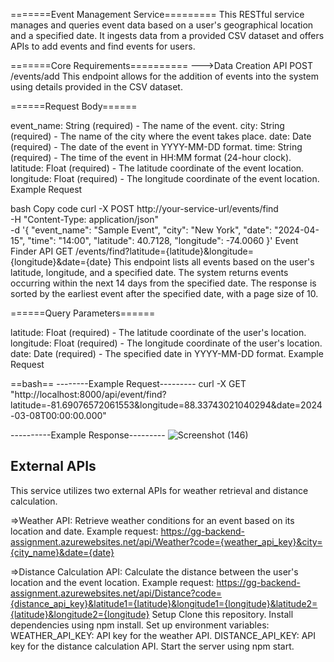 =======Event Management Service=========
This RESTful service manages and queries event data based on a user's geographical location and a specified date. It ingests data from a provided CSV dataset and offers APIs to add events and find events for users.

=======Core Requirements==========
--->Data Creation API
POST /events/add
This endpoint allows for the addition of events into the system using details provided in the CSV dataset.

======Request Body======

event_name: String (required) - The name of the event.
city: String (required) - The name of the city where the event takes place.
date: Date (required) - The date of the event in YYYY-MM-DD format.
time: String (required) - The time of the event in HH:MM format (24-hour clock).
latitude: Float (required) - The latitude coordinate of the event location.
longitude: Float (required) - The longitude coordinate of the event location.
Example Request

bash
Copy code
curl -X POST http://your-service-url/events/find \
  -H "Content-Type: application/json" \
  -d '{
    "event_name": "Sample Event",
    "city": "New York",
    "date": "2024-04-15",
    "time": "14:00",
    "latitude": 40.7128,
    "longitude": -74.0060
  }'
Event Finder API
GET /events/find?latitude={latitude}&longitude={longitude}&date={date}
This endpoint lists all events based on the user's latitude, longitude, and a specified date. The system returns events occurring within the next 14 days from the specified date. The response is sorted by the earliest event after the specified date, with a page size of 10.

======Query Parameters======

latitude: Float (required) - The latitude coordinate of the user's location.
longitude: Float (required) - The longitude coordinate of the user's location.
date: Date (required) - The specified date in YYYY-MM-DD format.
Example Request

==bash==
--------Example Request--------- 
curl -X GET "http://localhost:8000/api/event/find?latitude=-81.69076572061553&longitude=88.33743021040294&date=2024-03-08T00:00:00.000"

----------Example Response---------
![Screenshot (146)](https://github.com/vishus66/backend-intership-GyanGrove-/assets/54369733/c8d7beb7-a996-4433-8427-2813a2511519)


External APIs
-------------
This service utilizes two external APIs for weather retrieval and distance calculation.

=>Weather API: Retrieve weather conditions for an event based on its location and date.
Example request: https://gg-backend-assignment.azurewebsites.net/api/Weather?code={weather_api_key}&city={city_name}&date={date}

=>Distance Calculation API: Calculate the distance between the user's location and the event location.
Example request: https://gg-backend-assignment.azurewebsites.net/api/Distance?code={distance_api_key}&latitude1={latitude}&longitude1={longitude}&latitude2={latitude}&longitude2={longitude}
Setup
Clone this repository.
Install dependencies using npm install.
Set up environment variables:
WEATHER_API_KEY: API key for the weather API.
DISTANCE_API_KEY: API key for the distance calculation API.
Start the server using npm start.
